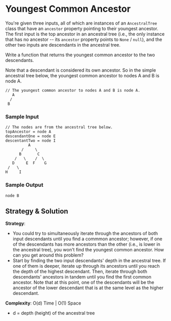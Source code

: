 # Youngest Common Ancestor  
You're given three inputs, all of which are instances of an `AncestralTree` class that have an `ancestor` property pointing to their youngest ancestor. The first input is the top ancestor in an ancestral tree (i.e., the only instance that has no ancestor -- its `ancestor` property points to `None` / `null`), and the other two inputs are descendants in the ancestral tree.  

Write a function that returns the youngest common ancestor to the two descendants.  

Note that a descendant is considered its own ancestor. So in the simple ancestral tree below, the youngest common ancestor to nodes A and B is node A.

```
// The youngest common ancestor to nodes A and B is node A.
   A
  /
 B
```

### Sample Input  
```
// The nodes are from the ancestral tree below.  
topAncestor = node A  
descendantOne = node E  
descentantTwo = node I  
          A
       /     \
      B       C
    /   \    /  \
   D     E  F    G
 /   \
H     I
```  

### Sample Output  
```
node B
```  

## Strategy & Solution
__Strategy__:  
* You could try to simultaneously iterate through the ancestors of both input descendants until you find a commmon ancestor; however, if one of the descendants has more ancestors than the other (i.e., is lower in the ancestral tree), you won't find the youngest common ancestor. How can you get around this problem?  
* Start by finding the two input descendants' depth in the ancestral tree. If one of them is deeper, iterate up through its ancestors until you reach the depth of the highest descendant. Then, iterate through both descendants' ancestors in tandem until you find the first common ancestor. Note that at this point, one of the descendants will be the ancestor of the lower descendant that is at the same level as the higher descendant.  

__Complexity__: O(d) Time | O(1) Space
* d = depth (height) of the ancestral tree  